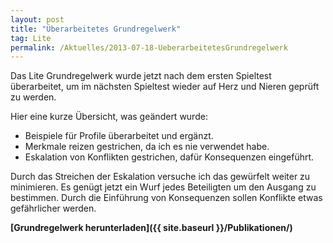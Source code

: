 ```yaml
---
layout: post
title: "Überarbeitetes Grundregelwerk"
tag: Lite
permalink: /Aktuelles/2013-07-18-UeberarbeitetesGrundregelwerk
---
```


Das Lite Grundregelwerk wurde jetzt nach dem ersten Spieltest überarbeitet, um im nächsten Spieltest wieder auf Herz und Nieren geprüft zu werden.

Hier eine kurze Übersicht, was geändert wurde:

- Beispiele für Profile überarbeitet und ergänzt.
- Merkmale reizen gestrichen, da ich es nie verwendet habe.
- Eskalation von Konflikten gestrichen, dafür Konsequenzen eingeführt.

Durch das Streichen der Eskalation versuche ich das gewürfelt weiter zu minimieren. Es genügt jetzt ein Wurf jedes Beteiligten um den Ausgang zu bestimmen. Durch die Einführung von Konsequenzen sollen Konflikte etwas gefährlicher werden.

**[Grundregelwerk herunterladen]({{ site.baseurl }}/Publikationen/)**


